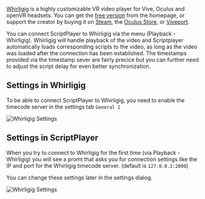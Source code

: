 [Whirligig](http://www.whirligig.xyz/) is a highly customizable VR video player for Vive, Oculus and openVR headsets. You can get the [free version](http://www.whirligig.xyz/new-page-3/) from the homepage, or support the creator by buying it on [Steam](http://store.steampowered.com/app/451650/), the [Oculus Store](https://www.oculus.com/experiences/rift/1130182873666293/), or [Viveport](https://www.viveport.com/apps/4c5e1cd4-895b-4167-8581-1f7ab94a5491).

You can connect ScriptPlayer to Whirligig via the menu (Playback - Whirligig). Whirligig will handle playback of the video and Scriptplayer automatically loads corresponding scripts to the video, as long as the video was loaded after the connection has been established. The timestamps provided via the timestamp sever are fairly precice but you can further need to adjust the script delay for even better synchronization. 

## Settings in Whirligig

To be able to connect ScriptPlayer to Whirligig, you need to enable the timecode server in the settings tab ``General 1``

![Whirligig Settings](https://raw.githubusercontent.com/FredTungsten/ScriptPlayer/master/Assets/WhirligigSettings.png)

## Settings in ScriptPlayer

When you try to connect to Whirligig for the first time (via Playback - Whirligig) you will see a promt that asks you for connection settings like the IP and port for the Whirligig timecode server. (default is ``127.0.0.1:2000``)

You can change these settings later in the settings dialog.

![Whirligig Settings](https://raw.githubusercontent.com/FredTungsten/ScriptPlayer/master/Assets/WhirligigConnectionSettings.png)